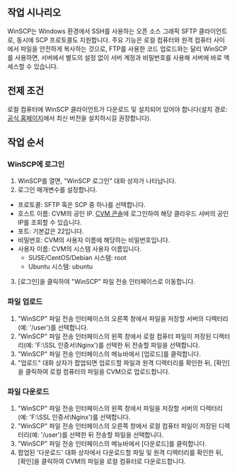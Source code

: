 ## 작업 시나리오
WinSCP는 Windows 환경에서 SSH를 사용하는 오픈 소스 그래픽 SFTP 클라이언트로, 동시에 SCP 프로토콜도 지원합니다. 주요 기능은 로컬 컴퓨터와 원격 컴퓨터 사이에서 파일을 안전하게 복사하는 것으로, FTP를 사용한 코드 업로드와는 달리 WinSCP를 사용하면, 서버에서 별도의 설정 없이 서버 계정과 비밀번호를 사용해 서버에 바로 액세스할 수 있습니다.

## 전제 조건
로컬 컴퓨터에 WinSCP 클라이언트가 다운로드 및 설치되어 있어야 합니다(설치 경로: [공식 홈페이지](http://winscp.net/eng/docs/lang:chs)에서 최신 버전을 설치하시길 권장합니다).

## 작업 순서

### WinSCP에 로그인

1. WinSCP를 열면, "WinSCP 로그인" 대화 상자가 나타납니다.
2. 로그인 매개변수를 설정합니다.
 - 프로토콜: SFTP 혹은 SCP 중 하나를 선택합니다.
 - 호스트 이름: CVM의 공인 IP. [CVM 콘솔](https://console.cloud.tencent.com/cvm)에 로그인하여 해당 클라우드 서버의 공인 IP를 조회할 수 있습니다.
 - 포트: 기본값은 22입니다.
 - 비밀번호: CVM의 사용자 이름에 해당하는 비밀번호입니다.
 - 사용자 이름: CVM의 시스템 사용자 이름입니다.
	 - SUSE/CentOS/Debian 시스템: root
	 - Ubuntu 시스템: ubuntu
3. [로그인]을 클릭하여 "WinSCP" 파일 전송 인터페이스로 이동합니다.

### 파일 업로드
1. "WinSCP" 파일 전송 인터페이스의 오른쪽 창에서 파일을 저장할 서버의 디렉터리(예: '/user')를 선택합니다.
2. "WinSCP" 파일 전송 인터페이스의 왼쪽 창에서 로컬 컴퓨터 파일이 저장된 디렉터리(예: 'F:\SSL 인증서\Nginx')를 선택한 뒤 전송할 파일을 선택합니다.
3. "WinSCP" 파일 전송 인터페이스의 메뉴바에서 [업로드]를 클릭합니다.
4. "업로드" 대화 상자가 팝업되면 업로드할 파일과 원격 디렉터리를 확인한 뒤, [확인]을 클릭하여 로컬 컴퓨터의 파일을 CVM으로 업로드합니다.

### 파일 다운로드
1. "WinSCP" 파일 전송 인터페이스의 왼쪽 창에서 파일을 저장할 서버의 디렉터리(예: 'F:\SSL 인증서\Nginx')를 선택합니다.
2. "WinSCP" 파일 전송 인터페이스의 오른쪽 창에서 로컬 컴퓨터 파일이 저장된 디렉터리(예: '/user')를 선택한 뒤 전송할 파일을 선택합니다.
3. "WinSCP" 파일 전송 인터페이스의 메뉴바에서 [다운로드]를 클릭합니다.
4. 팝업된 '다운로드' 대화 상자에서 다운로드할 파일 및 원격 디렉터리를 확인한 뒤, [확인]을 클릭하여 CVM의 파일을 로컬 컴퓨터로 다운로드합니다.
